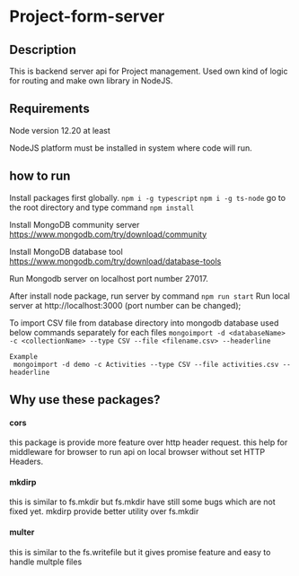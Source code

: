 # Project-form-server

## Description
This is backend server api for Project management.
Used own kind of logic for routing and make own library in NodeJS.

## Requirements
Node version 12.20 at least

NodeJS platform must be installed in system where code will run.

## how to run 
Install packages first globally.
      `npm i -g typescript`
      `npm i -g ts-node`
go to the root directory and type command
      `npm install`

Install MongoDB community server https://www.mongodb.com/try/download/community

Install MongoDB database tool https://www.mongodb.com/try/download/database-tools

Run Mongodb server on localhost port number 27017.

After install node package, run server by command
        `npm run start`
Run local server at http://localhost:3000 (port number can be changed);

To import CSV file from database directory into mongodb database used below commands separately for each files
    `mongoimport -d <databaseName> -c <collectionName> --type CSV --file <filename.csv> --headerline`

    Example
     mongoimport -d demo -c Activities --type CSV --file activities.csv --headerline


## Why use these packages?
#### cors
   this package is provide more feature over http header request.
   this help for middleware for browser to run api on local browser without set HTTP Headers.

#### mkdirp
   this is similar to fs.mkdir  but fs.mkdir have still some bugs which are not fixed yet.
   mkdirp provide better utility over fs.mkdir

#### multer
   this is similar to the fs.writefile but it gives promise feature and easy to handle multple files
